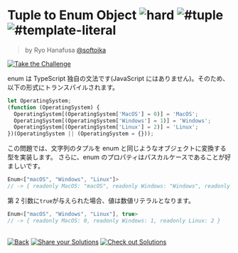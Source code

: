 <!--info-header-start--><h1>Tuple to Enum Object <img src="https://img.shields.io/badge/-hard-de3d37" alt="hard"/> <img src="https://img.shields.io/badge/-%23tuple-999" alt="#tuple"/> <img src="https://img.shields.io/badge/-%23template--literal-999" alt="#template-literal"/></h1><blockquote><p>by Ryo Hanafusa <a href="https://github.com/softoika" target="_blank">@softoika</a></p></blockquote><p><a href="https://tsch.js.org/472/play" target="_blank"><img src="https://img.shields.io/badge/-Take%20the%20Challenge-3178c6?logo=typescript&logoColor=white" alt="Take the Challenge"/></a> </p><!--info-header-end-->

enum は TypeScript 独自の文法です(JavaScript にはありません)。そのため、以下の形式にトランスパイルされます。

```js
let OperatingSystem;
(function (OperatingSystem) {
  OperatingSystem[(OperatingSystem['MacOS'] = 0)] = 'MacOS';
  OperatingSystem[(OperatingSystem['Windows'] = 1)] = 'Windows';
  OperatingSystem[(OperatingSystem['Linux'] = 2)] = 'Linux';
})(OperatingSystem || (OperatingSystem = {}));
```

この問題では、文字列のタプルを enum と同じようなオブジェクトに変換する型を実装します。
さらに、enum のプロパティはパスカルケースであることが好ましいです。

```ts
Enum<["macOS", "Windows", "Linux"]>
// -> { readonly MacOS: "macOS", readonly Windows: "Windows", readonly Linux: "Linux" }
```

第 2 引数に`true`が与えられた場合、値は数値リテラルとなります。

```ts
Enum<["macOS", "Windows", "Linux"], true>
// -> { readonly MacOS: 0, readonly Windows: 1, readonly Linux: 2 }
```

<!--info-footer-start--><br><a href="../../README.md" target="_blank"><img src="https://img.shields.io/badge/-Back-grey" alt="Back"/></a> <a href="https://tsch.js.org/472/answer" target="_blank"><img src="https://img.shields.io/badge/-Share%20your%20Solutions-teal" alt="Share your Solutions"/></a> <a href="https://tsch.js.org/472/solutions" target="_blank"><img src="https://img.shields.io/badge/-Check%20out%20Solutions-de5a77?logo=awesome-lists&logoColor=white" alt="Check out Solutions"/></a> <!--info-footer-end-->
